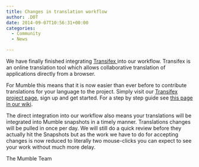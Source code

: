 ```yaml
---
title: Changes in translation workflow
author: .D0T
date: 2014-09-07T10:56:31+00:00
categories:
  - Community
  - News

---
```

We have finally finished integrating <a href="https://www.transifex.com/" target="_blank">Transifex </a>into our workflow. Transifex is an online translation tool which allows collaborative translation of applications directly from a browser.

For Mumble this means that it is now easier than ever before to contribute translations for your language to the project. Simply visit our <a href="https://www.transifex.com/projects/p/mumble/" target="_blank">Transifex project page</a>, sign up and get started. For a step by step guide see <a href="https://wiki.mumble.info/wiki/Language_Translation" target="_blank">this page in our wiki</a>.

<!--more-->The direct integration into our workflow also means your translations will be integrated into Mumble snapshots in a timely manner. Translations changes will be pulled in once per day. We will still do a quick review before they actually hit the Snapshots but as the work we have to do for accepting changes is now reduced to literally two mouse-clicks you can expect to see your work without much more delay.

The Mumble Team
